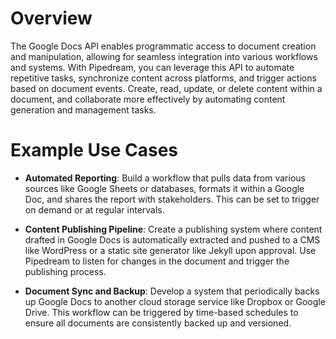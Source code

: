 # Overview

The Google Docs API enables programmatic access to document creation and manipulation, allowing for seamless integration into various workflows and systems. With Pipedream, you can leverage this API to automate repetitive tasks, synchronize content across platforms, and trigger actions based on document events. Create, read, update, or delete content within a document, and collaborate more effectively by automating content generation and management tasks.

# Example Use Cases

- **Automated Reporting**: Build a workflow that pulls data from various sources like Google Sheets or databases, formats it within a Google Doc, and shares the report with stakeholders. This can be set to trigger on demand or at regular intervals.

- **Content Publishing Pipeline**: Create a publishing system where content drafted in Google Docs is automatically extracted and pushed to a CMS like WordPress or a static site generator like Jekyll upon approval. Use Pipedream to listen for changes in the document and trigger the publishing process.

- **Document Sync and Backup**: Develop a system that periodically backs up Google Docs to another cloud storage service like Dropbox or Google Drive. This workflow can be triggered by time-based schedules to ensure all documents are consistently backed up and versioned.
